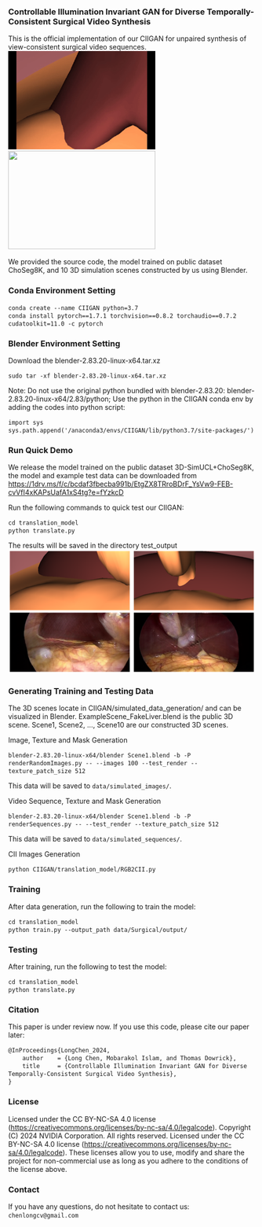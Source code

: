 ### Controllable Illumination Invariant GAN for Diverse Temporally-Consistent Surgical Video Synthesis

This is the official implementation of our CIIGAN for unpaired synthesis of view-consistent surgical video sequences.
<img src="https://github.com/LongChenCV/CIIGAN/blob/main/vid1.gif" width="300" height="200"/><img src="https://github.com/LongChenCV/CIIGAN/blob/main/vid_syn1.gif" width="300" height="200"/><br/>

We provided the source code, the model trained on public dataset ChoSeg8K, and 10 3D simulation scenes constructed by us using Blender.

### Conda Environment Setting
```
conda create --name CIIGAN python=3.7
conda install pytorch==1.7.1 torchvision==0.8.2 torchaudio==0.7.2 cudatoolkit=11.0 -c pytorch
```

### Blender Environment Setting
Download the blender-2.83.20-linux-x64.tar.xz
```
sudo tar -xf blender-2.83.20-linux-x64.tar.xz
```
Note: Do not use the original python bundled with blender-2.83.20: blender-2.83.20-linux-x64/2.83/python;
Use the python in the CIIGAN conda env by adding the codes into python script:
```
import sys 
sys.path.append('/anaconda3/envs/CIIGAN/lib/python3.7/site-packages/')
```

### Run Quick Demo
We release the model trained on the public dataset 3D-SimUCL+ChoSeg8K, the model and example test data can be downloaded from
https://1drv.ms/f/c/bcdaf3fbecba991b/EtgZX8TRroBDrF_YsVw9-FEB-cvVfI4xKAPsUafA1xS4tg?e=fYzkcD

Run the following commands to quick test our CIIGAN:
```
cd translation_model
python translate.py 
```
The results will be saved in the directory test_output
![example image](example.png)


### Generating Training and Testing Data
The 3D scenes locate in CIIGAN/simulated_data_generation/ and can be visualized in Blender.
ExampleScene_FakeLiver.blend is the public 3D scene.
Scene1, Scene2, …, Scene10 are our constructed 3D scenes. 

Image, Texture and Mask Generation
```
blender-2.83.20-linux-x64/blender Scene1.blend -b -P renderRandomImages.py -- --images 100 --test_render --texture_patch_size 512
```
This data will be saved to ```data/simulated_images/```. 

Video Sequence, Texture and Mask Generation
```
blender-2.83.20-linux-x64/blender Scene1.blend -b -P renderSequences.py -- --test_render --texture_patch_size 512
```
This data will be saved to ```data/simulated_sequences/```. 

CII Images Generation
```
python CIIGAN/translation_model/RGB2CII.py
```

### Training

After data generation, run the following to train the model:
```
cd translation_model
python train.py --output_path data/Surgical/output/
```

### Testing

After training, run the following to test the model:
```
cd translation_model
python translate.py 
```

### Citation

This paper is under review now. If you use this code, please cite our paper later:

```
@InProceedings{LongChen_2024,
    author    = {Long Chen, Mobarakol Islam, and Thomas Dowrick},
    title     = {Controllable Illumination Invariant GAN for Diverse Temporally-Consistent Surgical Video Synthesis},
}
```

### License

Licensed under the CC BY-NC-SA 4.0 license (https://creativecommons.org/licenses/by-nc-sa/4.0/legalcode).
Copyright (C) 2024 NVIDIA Corporation.  All rights reserved.
Licensed under the CC BY-NC-SA 4.0 license (https://creativecommons.org/licenses/by-nc-sa/4.0/legalcode).
These licenses allow you to use, modify and share the project for non-commercial use as long as you adhere to the conditions of the license above.

### Contact

If you have any questions, do not hesitate to contact us: ```chenlongcv@gmail.com```
